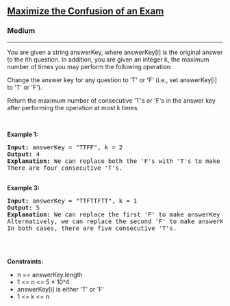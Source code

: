 <h2><a href="https://leetcode.com/problems/maximize-the-confusion-of-an-exam/">Maximize the Confusion of an Exam</a></h2>
<h3>Medium</h3>
<hr>
<div>
    <p>You are given a string answerKey, where answerKey[i] is the original answer to the ith question. In addition, you are given an integer k, the maximum number of times you may perform the following operation:</p>
    <p>Change the answer key for any question to 'T' or 'F' (i.e., set answerKey[i] to 'T' or 'F').</p>
    <p>Return the maximum number of consecutive 'T's or 'F's in the answer key after performing the operation at most k times.</p>
    <p>&nbsp;</p>
    <p><strong class="example">Example 1:</strong></p>
    <pre><strong>Input:</strong> answerKey = "TTFF", k = 2
<strong>Output:</strong> 4
<strong>Explanation:</strong> We can replace both the 'F's with 'T's to make answerKey = "TTTT".
There are four consecutive 'T's.
    </pre>
    <p><strong class="example">Example 3:</strong></p>
    <pre><strong>Input:</strong> answerKey = "TTFTTFTT", k = 1
<strong>Output:</strong> 5
<strong>Explanation:</strong> We can replace the first 'F' to make answerKey = "TTTTTFTT"
Alternatively, we can replace the second 'F' to make answerKey = "TTFTTTTT".
In both cases, there are five consecutive 'T's.
    </pre>
    <p>&nbsp;</p>
    <p><strong>Constraints:</strong></p>
    <ul>
        <li>n == answerKey.length</li>
        <li>1 <= n <= 5 * 10^4</li>
        <li>answerKey[i] is either 'T' or 'F'</li>
        <li>1 <= k <= n</li>
    </ul>
</div>
